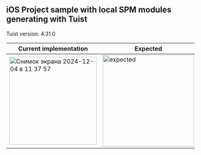 ## iOS Project sample with local SPM modules generating with Tuist

Tuist version: 4.31.0

|Current implementation|Expected|
|----|----|
|<img width="234" alt="Снимок экрана 2024-12-04 в 11 37 57" src="https://github.com/user-attachments/assets/daa896a2-80d7-4cdc-a4f6-785db13c940f">|<img width="244" alt="expected" src="https://github.com/user-attachments/assets/36645c6d-02e1-4992-8c52-5089e19457af">|

